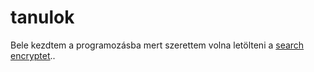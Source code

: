 # tanulok
Bele kezdtem a programozásba mert szerettem volna letölteni a [search encryptet](https://www.searchencrypt.com/home).. 
